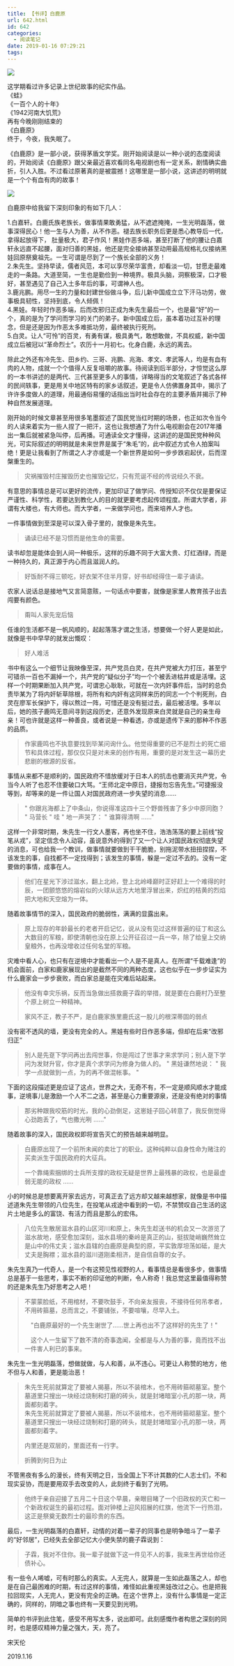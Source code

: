 ```yaml
---
title: 【书评】白鹿原
url: 642.html
id: 642
categories:
  - 阅读笔记
date: 2019-01-16 07:29:21
tags:
---
```


![](https://blog.songtianlun.cn/wp-content/uploads/2019/01/8ea8ae9f-321b-4321-b386-38cd1865df4c.jpg)

这学期看过许多记录上世纪故事的纪实作品。  
《蛙》  
《一百个人的十年》  
《1942河南大饥荒》  
再有今晚刚刚结束的  
《白鹿原》  
终于，今夜，我失眠了。

《白鹿原》是一部小说，获得茅盾文学奖。刚开始阅读是以一种小说的态度阅读的，开始阅读《白鹿原》跟父亲最近喜欢看同名电视剧也有一定关系，剧情确实曲折，引人入胜。不过看过原著真的是被震撼！这哪里是一部小说，这讲述的明明就是一个个有血有肉的故事！

![](https://blog.songtianlun.cn/wp-content/uploads/2019/01/8c86f16b-0b4b-463f-b965-136814b9263f.jpg)

白鹿原中给我留下深刻印象的有如下几人：

1.白嘉轩。白鹿氏族老族长，做事情果敢勇猛，从不遮遮掩掩，一生光明磊落，做事深得民心！他一生与人为善，从不作恶。褪去族长职务后更是悉心教导后一代，拿得起放得下， 肚量极大，君子作风！黑娃作恶多端，甚至打断了他的腰让白嘉轩永远直不起腰，面对归善的黑娃，他还是完全接纳甚至动用最高规格礼仪接纳黑娃回原祭奠祖先。一生可谓是尽到了一个族长全部的义务！  
2.朱先生。坚持早读，儒者风范，本可以享尽荣华富贵，却看淡一切，甘愿走最难走的一条路。大道至简，一生也是勤俭到一种境界。极具头脑，洞察极深，口才极好，甚至遇见了自己入土多年后的事，可谓神人也。  
3.鹿兆鹏。用尽一生的力量和封建世俗做斗争，后儿新中国成立立下汗马功劳，做事极具韧性，坚持到底，令人倾佩！  
4.黑娃。年轻时作恶多端，后而改邪归正成为朱先生最后一个，也是最“好”的一个，真的是为了学问而学习的关门的弟子。新中国成立后，虽本着功过互补的理念，但是还是因为作恶太多难抵功劳，最终被执行死刑。  
5.白灵。让人“可怜”的百灵，有勇有谋，极具勇气，敢想敢做，不具权威，新中国成立后被冠以“革命烈士”。农历十一月初七。化身白鹿，永远的离去。  

除此之外还有冷先生、田乡约、三哥、兆鹏、兆海、孝文、孝武等人，均是有血有肉的人物，成就一个个值得人反复咀嚼的故事。待阅读到后半部分，才惊觉这么厚的一本书讲述的是两代、三代甚至更多人的事情，详略得当的文笔叙述了各式各样的民间轶事，更是用关中地区特有的家乡话叙述，更是令人仿佛置身其中，揭示了许许多度做人的道理，用最通俗易懂的话指出当时社会存在的主要矛盾并揭示了种种自然发展道理。

刚开始的时候文章甚至用很多笔墨叙述了国民党当红时期的场景，也正如次令当今的人读来着实为一些人捏了一把汗，这也让我想通了为什么电视剧会在2017年播出一集后就被紧急叫停，后再播。可通读全文才懂得，这讲述的是国民党种种风光，可实际叙述的明明就是未来世界是属于“朱毛”的，此中叙述方式令人拍案叫绝！更是让我看到了所谓之人才亦或是一个新世界是如何一步步跌宕起伏，后而涅槃重生的。

> 灾祸摧毁村庄摧毁历史也摧毁记忆，只有荒诞不经的传说经久不衰。

有意思的事情总是可以更好的流传，更加印证了做学问、传授知识不仅仅是要保证严谨性、科学性，若要达到教化人的目的就更要考虑起传颂程度。所谓大学者，非谓有大楼也，有大师也。而大学者，一来做学问也，而来培养人才也。

一件事情做到至深是可以深入骨子里的，就像是朱先生。

> 诵读已经不是习惯而是他生命的需要。

读书却忽是能体会到人间一种极乐，这样的乐趣不同于大富大贵、灯红酒绿，而是一种持久的，真正源于内心而且滋润人的。

> 好饭耐不得三顿吃，好衣架不住半月穿，好书却经得住一辈子诵读。

农家人说话总是接地气又言简意赅，一句话点中要害，就像是家里人教育孩子出去闯要有颜色。

> 甭叫人家先宠后恼

任谁的生活都不是一帆风顺的，起起落落才谓之生活，想要做一个好人更是如此，就像是书中早早的就发出慨叹：

> 好人难活

书中有这么一个细节让我映像至深，共产党员白灵，在共产党被大力打压，甚至宁可错杀一百也不漏掉一个，共产党的“疑似分子”均一个个被丢进枯井或是活埋。这样一个时期果断加入共产党，可谓忠心耿耿，可就在一次内奸事件后，当时的总负责毕某为了将内奸斩草除根，将所有和内奸有这同样来历的同志一个个判死刑，白灵在廖军长保护下，得以熬过一阵，可惜还是没有挺过去，最后被活埋。多年以后，她的孩子鹿鸣无意间寻到这段历史，还意外发现原来白灵就是自己的亲生母亲！可也许就是这样一种善良，或者说是一种看透，亦或是遗传下来的那种不作恶的品质。

> 作家鹿鸣也不执意要找到毕某问询什么。他觉得重要的已不是烈士的死亡细节和具体过程，那仅仅只是对未来的创作有用，重要的是对发生这一幕历史悲剧的根源的反省。

事情从来都不是顺利的，国民政府不惜放缓对于日本人的抗击也要消灭共产党，令当今人听了也忍不住要破口大骂。“王师北定中原日，捷报勿忘告先生。”可捷报没等到，却等来的是一件让国人对国民政府进一步失望的消息......

> " 你跟兆海都上了中条山，你说得准这四十三个野兽残害了多少中原同胞？ " 马营长 " 哇 " 地一声哭了： " 谁算得清啊 ……"

这样一个非常时期，朱先生一行文人墨客，再也坐不住，浩浩荡荡的要上前线“投笔从戎”，坚定信念令人动容，虽说意外的得到了又一个让人对国民政权彻底失望的消息，可也给我一个教训，做事情就要做到干干脆脆，别拖泥带水扭扭捏捏，不该发生的事，自找都不一定找得到；该发生的事情，躲是一定过不去的。没有一定要做的事情，成事在人。

> 他们在星光下涉过滋水，翻上北岭，登上北岭峰巅时正好赶上一个难得的时辰，一团颤悠悠的熔岩似的火球从远方大地里浮冒出来，炽红的桔黄的烈焰把大地和天空熔为一体。

随着故事情节的深入，国民政府的脆弱性，满满的显露出来。

> 原上现存的年龄最长的老者开启记忆，说从没有见过这样普遍的征丁和这么大数目的军粮，即使清朝也没在原上公开征召过一兵一卒，除了给皇上交纳皇粮外，也再没增收过任何名堂的军粮。

灾难中看人心，也只有在逆境中才能看出一个人是不是真人。在所谓“千载难逢”的机会面前，白家和鹿家展现出的是截然不同的两种态度，这也似乎在一步步证实为什么鹿家会一步步衰败，而白家总是能在灾难后站起来。

> 他没有幸灾乐祸，反而当急做出搭救鹿子霖的举措，就是要在白鹿村乃至整个原上树立一种精神。
> 
> 家风不正，教子不严，是白鹿家族里鹿氏这一股儿的根深蒂固的弱点

没有密不透风的墙，更没有完全的人。黑娃有些时日作恶多端，但却在后来“改邪归正”

> 别人是先趸下学问再出去闯世事，你是闯过了世事才来求学问；别人趸下学问为发财升官，你才是真个求学问为修身为做人的。 " 黑娃谦然地说： " 我学一点就做到一点，为的再不做混帐事。 "

下面的这段描述更是应证了这点，世界之大，无奇不有，不一定是顺风顺水才能成事，逆境事儿是激励一个人不二之选，甚至是心力重要源泉，还是没有绝对的事情

> 那劣种跟我咬筋的时光，我的心劲倒足，这崽娃子回心转意了，我反倒觉得心劲跑丢了，气也撒光咧 ……"

随着故事的深入，国民政权即将宣告灭亡的预告越来越明显。

> 白鹿原出现了一个前所未闻的卖壮丁的职业。这种纯粹以自身性命为赌注的买卖派生于国民政府的大征兵。
> 
> 一个靠绳索捆绑的士兵所支撑的政权无疑是世界上最残暴的政权，也是最虚弱无能的政权 ……

小的时候总是想要离开家去远方，可真正去了远方却又越来越想家，就像是书中描述道朱先生带领的八位先生，在投笔从戎途中看到的一切，不禁赞叹自己生活的这片土地是多么的富饶、有活力而且是那么的宏伟。

> 八位先生散居滋水县的山区河川和原上，朱先生趁送书的机会又一次游览了滋水故地，感受愈加深刻，滋水县境的秦岭是真正的山，挺拔陡峭巍然耸立是山中的伟丈夫；滋水县辖的白鹿原是典型的原，平实敦厚坦荡如砥，是大丈夫是胸襟；滋水县的滋川道刚柔相济，是自信自尊的女子。

朱先生真乃一代奇人，是一个有这预见性视野的人，看事情总是看很多步，做事情总是基于一些思考，事实不断的印证他的判断，令人称奇！我总觉这里最值得称赞的还是朱先生乃好思考之人吧！

> 不蒙蒙脸纸，不用棺材，不要吹鼓手，不向亲友报丧，不接待任何吊孝者，不用砖箍墓，总而言之，不要铺张，不要喧嚷，尽早入土。
> 
> 　"白鹿原最好的一个先生谢世了……世上再也出不了这样好的先生了！"
> 
> 　这个人一生留下了数不清的奇事逸闻，全都是与人为善的事，竟而找不出一件害人利已的事来。

朱先生一生光明磊落，想做就做，与人和善，从不违心。可更让人称赞的地方，他不但与人和善，更是能治恶！

> 朱先生死前就算定了要被人揭墓，所以不装棺木，也不用砖箍砌墓室。整个墓道里只搜出一块经过烧制和打磨的砖头，就是封堵暗室小孔的那一块，两面都刻着字。  
> 朱先生死前就算定了要被人揭墓，所以不装棺木，也不用砖箍砌墓室。整个墓道里只搜出一块经过烧制和打磨的砖头，就是封堵暗室小孔的那一块，两面都刻着字。
> 
> 内里还是双层的，里面还有一行字。
> 
> 折腾到何日为止

不管黑夜有多么的漫长，终有天明之日，当全国上下不计其数的仁人志士们，不和现实妥协，而是要用双手去改变的人，此刻终于看到了光明。

> 他终于亲自迎接了五月二十日这个早晨，亲眼目睹了一个旧政权的灭亡和一个新政权诞生的最初过程。面对钟楼上迎风招展的红旗，他流下一行热泪，这正是祭奠无数烈士的最珍贵的东西。

最后，一生光明磊落的白嘉轩，动情的对着一辈子的同事也是明争暗斗了一辈子的“好邻居”，已经失去全部记忆大小便失禁的鹿子霖说到：

> 子霖，我对不住你。我一辈子就做下这一件见不人的事，我来生再世给你还债补心。

有一些令人唏嘘，可有时那么的真实。人无完人，就算是一生如此磊落之人，却也是在自己最困难的时期，有过这样的事情，难怪如此重视黑娃改过之心。也是把我拉回现实，人无完人，更没有完全的正确。在这个世界上，没有什么事情是一定正确的，同样的，阴暗之事也终有一天要见到光明。

简单的书评到此住笔，感受不用写太多，说出即可。此刻感慨作者构思之深刻的同时，也是感叹精神力量之强大，天，亮了。

宋天伦

2019.1.16